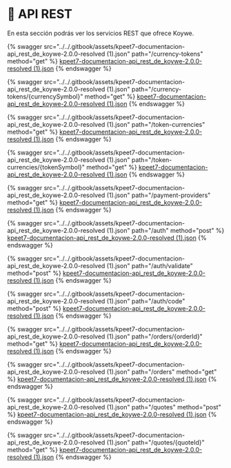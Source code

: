 # 🚀 API REST

En esta sección podrás ver los servicios REST que ofrece Koywe.

{% swagger src="../../.gitbook/assets/kpeet7-documentacion-api_rest_de_koywe-2.0.0-resolved (1).json" path="/currency-tokens" method="get" %}
[kpeet7-documentacion-api_rest_de_koywe-2.0.0-resolved (1).json](<../../.gitbook/assets/kpeet7-documentacion-api_rest_de_koywe-2.0.0-resolved (1).json>)
{% endswagger %}

{% swagger src="../../.gitbook/assets/kpeet7-documentacion-api_rest_de_koywe-2.0.0-resolved (1).json" path="/currency-tokens/{currencySymbol}" method="get" %}
[kpeet7-documentacion-api_rest_de_koywe-2.0.0-resolved (1).json](<../../.gitbook/assets/kpeet7-documentacion-api_rest_de_koywe-2.0.0-resolved (1).json>)
{% endswagger %}

{% swagger src="../../.gitbook/assets/kpeet7-documentacion-api_rest_de_koywe-2.0.0-resolved (1).json" path="/token-currencies" method="get" %}
[kpeet7-documentacion-api_rest_de_koywe-2.0.0-resolved (1).json](<../../.gitbook/assets/kpeet7-documentacion-api_rest_de_koywe-2.0.0-resolved (1).json>)
{% endswagger %}

{% swagger src="../../.gitbook/assets/kpeet7-documentacion-api_rest_de_koywe-2.0.0-resolved (1).json" path="/token-currencies/{tokenSymbol}" method="get" %}
[kpeet7-documentacion-api_rest_de_koywe-2.0.0-resolved (1).json](<../../.gitbook/assets/kpeet7-documentacion-api_rest_de_koywe-2.0.0-resolved (1).json>)
{% endswagger %}

{% swagger src="../../.gitbook/assets/kpeet7-documentacion-api_rest_de_koywe-2.0.0-resolved (1).json" path="/payment-providers" method="get" %}
[kpeet7-documentacion-api_rest_de_koywe-2.0.0-resolved (1).json](<../../.gitbook/assets/kpeet7-documentacion-api_rest_de_koywe-2.0.0-resolved (1).json>)
{% endswagger %}

{% swagger src="../../.gitbook/assets/kpeet7-documentacion-api_rest_de_koywe-2.0.0-resolved (1).json" path="/auth" method="post" %}
[kpeet7-documentacion-api_rest_de_koywe-2.0.0-resolved (1).json](<../../.gitbook/assets/kpeet7-documentacion-api_rest_de_koywe-2.0.0-resolved (1).json>)
{% endswagger %}

{% swagger src="../../.gitbook/assets/kpeet7-documentacion-api_rest_de_koywe-2.0.0-resolved (1).json" path="/auth/validate" method="post" %}
[kpeet7-documentacion-api_rest_de_koywe-2.0.0-resolved (1).json](<../../.gitbook/assets/kpeet7-documentacion-api_rest_de_koywe-2.0.0-resolved (1).json>)
{% endswagger %}

{% swagger src="../../.gitbook/assets/kpeet7-documentacion-api_rest_de_koywe-2.0.0-resolved (1).json" path="/auth/code" method="post" %}
[kpeet7-documentacion-api_rest_de_koywe-2.0.0-resolved (1).json](<../../.gitbook/assets/kpeet7-documentacion-api_rest_de_koywe-2.0.0-resolved (1).json>)
{% endswagger %}

{% swagger src="../../.gitbook/assets/kpeet7-documentacion-api_rest_de_koywe-2.0.0-resolved (1).json" path="/orders/{orderId}" method="get" %}
[kpeet7-documentacion-api_rest_de_koywe-2.0.0-resolved (1).json](<../../.gitbook/assets/kpeet7-documentacion-api_rest_de_koywe-2.0.0-resolved (1).json>)
{% endswagger %}

{% swagger src="../../.gitbook/assets/kpeet7-documentacion-api_rest_de_koywe-2.0.0-resolved (1).json" path="/orders" method="get" %}
[kpeet7-documentacion-api_rest_de_koywe-2.0.0-resolved (1).json](<../../.gitbook/assets/kpeet7-documentacion-api_rest_de_koywe-2.0.0-resolved (1).json>)
{% endswagger %}

{% swagger src="../../.gitbook/assets/kpeet7-documentacion-api_rest_de_koywe-2.0.0-resolved (1).json" path="/quotes" method="post" %}
[kpeet7-documentacion-api_rest_de_koywe-2.0.0-resolved (1).json](<../../.gitbook/assets/kpeet7-documentacion-api_rest_de_koywe-2.0.0-resolved (1).json>)
{% endswagger %}

{% swagger src="../../.gitbook/assets/kpeet7-documentacion-api_rest_de_koywe-2.0.0-resolved (1).json" path="/quotes/{quoteId}" method="get" %}
[kpeet7-documentacion-api_rest_de_koywe-2.0.0-resolved (1).json](<../../.gitbook/assets/kpeet7-documentacion-api_rest_de_koywe-2.0.0-resolved (1).json>)
{% endswagger %}
